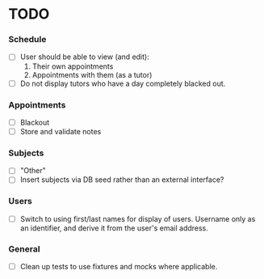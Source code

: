 # TODO

### Schedule
 
- [ ] User should be able to view (and edit):
  1. Their own appointments
  2. Appointments with them (as a tutor)
- [ ] Do not display tutors who have a day completely blacked out.

### Appointments

- [ ] Blackout
- [ ] Store and validate notes

### Subjects

- [ ] "Other"
- [ ] Insert subjects via DB seed rather than an external interface?

### Users

- [ ] Switch to using first/last names for display of users.  Username only as an identifier, and derive it from the user's email address.

### General

- [ ] Clean up tests to use fixtures and mocks where applicable.
